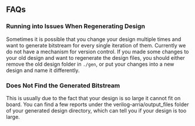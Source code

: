 ## FAQs

### Running into Issues When Regenerating Design
Sometimes it is possible that you change your design multiple times and want to
generate bitstream for every single iteration of them. Currently we do not have
a mechanism for version control. If you made some changes to your old design and
want to regenerate the design files, you should either remove the old design
folder in `./gen`, or put your changes into a new design and name it
differently. 

### Does Not Find the Generated Bitstream
This is usually due to the fact that your design is so large it cannot fit on
board. You can find a few reports under the verilog-arria/output_files folder of your
generated design directory, which can tell you if your design is too large. 
